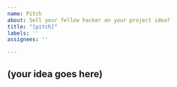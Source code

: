 ```yaml
---
name: Pitch
about: Sell your fellow hacker on your project idea?
title: "[pitch]"
labels: ''
assignees: ''

---
```


## (your idea goes here)
